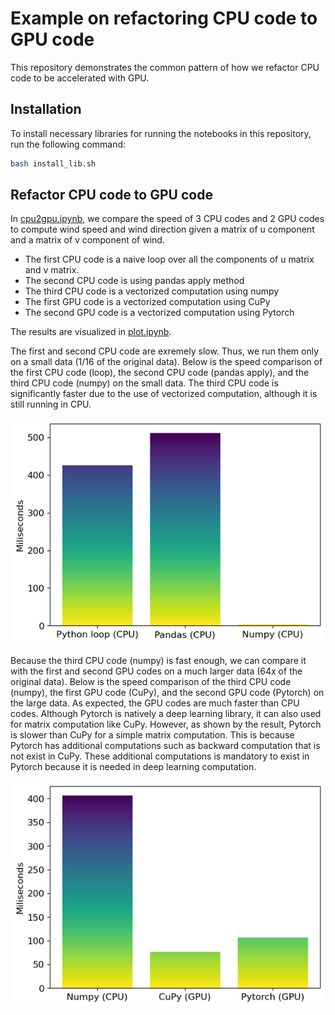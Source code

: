 # Example on refactoring CPU code to GPU code

This repository demonstrates the common pattern of how we refactor CPU code to be accelerated with GPU.

## Installation

To install necessary libraries for running the notebooks in this repository, run the following command:

```bash
bash install_lib.sh
```

## Refactor CPU code to GPU code

In [cpu2gpu.ipynb](cpu2gpu.ipynb), we compare the speed of 3 CPU codes and 2 GPU codes to compute wind speed and wind direction given a matrix of u component and a matrix of v component of wind. 
* The first CPU code is a naive loop over all the components of u matrix and v matrix.
* The second CPU code is using pandas apply method
* The third CPU code is a vectorized computation using numpy
* The first GPU code is a vectorized computation using CuPy
* The second GPU code is a vectorized computation using Pytorch

The results are visualized in [plot.ipynb](plot.ipynb).

The first and second CPU code are exremely slow. Thus, we run them only on a small data (1/16 of the original data). Below is the speed comparison of the first CPU code (loop), the second CPU code (pandas apply), and the third CPU code (numpy) on the small data. The third CPU code is significantly faster due to the use of vectorized computation, although it is still running in CPU.

![alt text](small_data.png "CPU methods comparison in small data")

Because the third CPU code (numpy) is fast enough, we can compare it with the first and second GPU codes on a much larger data (64x of the original data). Below is the speed comparison of the third CPU code (numpy), the first GPU code (CuPy), and the second GPU code (Pytorch) on the large data. As expected, the GPU codes are much faster than CPU codes. Although Pytorch is natively a deep learning library, it can also used for matrix computation like CuPy. However, as shown by the result, Pytorch is slower than CuPy for a simple matrix computation. This is because Pytorch has additional computations such as backward computation that is not exist in CuPy. These additional computations is mandatory to exist in Pytorch because it is needed in deep learning computation.

![alt text](large_data.png "CPU vs. GPU methods comparison in large data")